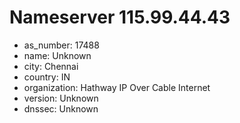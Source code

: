 # Nameserver 115.99.44.43

* as_number: 17488
* name: Unknown
* city: Chennai
* country: IN
* organization: Hathway IP Over Cable Internet
* version: Unknown
* dnssec: Unknown
